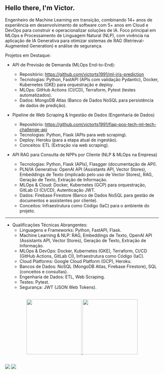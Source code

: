 ## Hello there, I'm Victor.

Engenheiro de Machine Learning em transição, combinando 14+ anos de experiência em desenvolvimento de software com 5+ anos em Cloud e DevOps para construir e operacionalizar soluções de IA. Foco principal em MLOps e Processamento de Linguagem Natural (NLP), com vivência na aplicação de IA Generativa para otimizar sistemas de RAG (Retrieval-Augmented Generation) e análise de segurança.

Projetos em Destaque:

- API de Previsão de Demanda (MLOps End-to-End):
  - Repositório: https://github.com/victorts1991/ml-iris-prediction
  - Tecnologias: Python, FastAPI (APIs com validação Pydantic), Docker, Kubernetes (GKE) para orquestração e deploy.
  - MLOps: GitHub Actions (CI/CD), Terraform, Pytest (testes automatizados).
  - Dados: MongoDB Atlas (Banco de Dados NoSQL para persistência de dados de predição).


- Pipeline de Web Scraping & Ingestão de Dados (Engenharia de Dados)
  - Repositório: https://github.com/victorts1991/fiap-pos-tech-ml-tech-challenge-api
  - Tecnologias: Python, Flask (APIs para web scraping).
  - Deploy: Heroku (para a etapa atual de ingestão).
  - Conceitos: ETL (Extração via web scraping).


- API RAG para Consulta de NPPs por Cliente (NLP & MLOps na Empresa)
  - Tecnologias: Python, Flask (APIs), Flasgger (documentação de API).
  - PLN/IA Generativa: OpenAI API (Assistants API, Vector Stores), Embeddings de Texto (implicado pelo uso de Vector Stores), RAG, Geração de Texto, Extração de Informação.
  - MLOps & Cloud: Docker, Kubernetes (GCP) para orquestração, GitLab CI (CI/CD), Autenticação JWT.
  - Dados: Firebase Firestore (Banco de Dados NoSQL para gestão de documentos e assistentes por cliente).
  - Conceitos: Infraestrutura como Código (IaC) para o ambiente do projeto.

--------------------------------

- Qualificações Técnicas Abrangentes:
  - Linguagens e Frameworks: Python, FastAPI, Flask.
  - Machine Learning & NLP: RAG, Embeddings de Texto, OpenAI API (Assistants API, Vector Stores), Geração de Texto, Extração de Informação.
  - MLOps & DevOps: Docker, Kubernetes (GKE), Terraform, CI/CD (GitHub Actions, GitLab CI), Infraestrutura como Código (IaC).
  - Cloud Platforms: Google Cloud Platform (GCP), Heroku.
  - Bancos de Dados: NoSQL (MongoDB Atlas, Firebase Firestore), SQL (conceitos e consultas).
  - Engenharia de Dados: ETL, Web Scraping.
  - Testes: Pytest.
  - Segurança: JWT (JSON Web Tokens).

<br/>

<div align="center">
  <a href="https://github.com/victorts1991">
  <img height="180em" src="https://github-readme-stats.vercel.app/api?username=victorts1991&show_icons=true&theme=dracula&include_all_commits=true&count_private=true"/>
  <img height="180em" src="https://github-readme-stats.vercel.app/api/top-langs/?username=victorts1991&layout=compact&langs_count=7&theme=dracula"/>
</div>
  
   ##
  
<div> 
  <a href = "mailto:victorts1991@gmail.com"><img src="https://img.shields.io/badge/-Gmail-%23333?style=for-the-badge&logo=gmail&logoColor=white" target="_blank"></a>
  <a href="https://www.linkedin.com/in/victor-toupitzen-specian" target="_blank"><img src="https://img.shields.io/badge/-LinkedIn-%230077B5?style=for-the-badge&logo=linkedin&logoColor=white" target="_blank"></a>  
</div>

